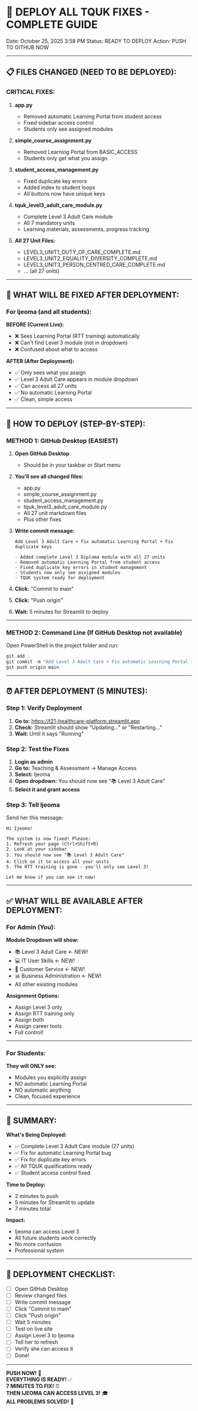 # 🚀 DEPLOY ALL TQUK FIXES - COMPLETE GUIDE

Date: October 25, 2025 3:58 PM
Status: READY TO DEPLOY
Action: PUSH TO GITHUB NOW

---

## 📋 FILES CHANGED (NEED TO BE DEPLOYED):

### **CRITICAL FIXES:**

1. **app.py**
   - Removed automatic Learning Portal from student access
   - Fixed sidebar access control
   - Students only see assigned modules

2. **simple_course_assignment.py**
   - Removed Learning Portal from BASIC_ACCESS
   - Students only get what you assign

3. **student_access_management.py**
   - Fixed duplicate key errors
   - Added index to student loops
   - All buttons now have unique keys

4. **tquk_level3_adult_care_module.py**
   - Complete Level 3 Adult Care module
   - All 7 mandatory units
   - Learning materials, assessments, progress tracking

5. **All 27 Unit Files:**
   - LEVEL3_UNIT1_DUTY_OF_CARE_COMPLETE.md
   - LEVEL3_UNIT2_EQUALITY_DIVERSITY_COMPLETE.md
   - LEVEL3_UNIT3_PERSON_CENTRED_CARE_COMPLETE.md
   - ... (all 27 units)

---

## 🎯 WHAT WILL BE FIXED AFTER DEPLOYMENT:

### **For Ijeoma (and all students):**

**BEFORE (Current Live):**
- ❌ Sees Learning Portal (RTT training) automatically
- ❌ Can't find Level 3 module (not in dropdown)
- ❌ Confused about what to access

**AFTER (After Deployment):**
- ✅ Only sees what you assign
- ✅ Level 3 Adult Care appears in module dropdown
- ✅ Can access all 27 units
- ✅ No automatic Learning Portal
- ✅ Clean, simple access

---

## 🚀 HOW TO DEPLOY (STEP-BY-STEP):

### **METHOD 1: GitHub Desktop (EASIEST)**

1. **Open GitHub Desktop**
   - Should be in your taskbar or Start menu

2. **You'll see all changed files:**
   - app.py
   - simple_course_assignment.py
   - student_access_management.py
   - tquk_level3_adult_care_module.py
   - All 27 unit markdown files
   - Plus other fixes

3. **Write commit message:**
   ```
   Add Level 3 Adult Care + Fix automatic Learning Portal + Fix duplicate keys
   
   - Added complete Level 3 Diploma module with all 27 units
   - Removed automatic Learning Portal from student access
   - Fixed duplicate key errors in student management
   - Students now only see assigned modules
   - TQUK system ready for deployment
   ```

4. **Click:** "Commit to main"

5. **Click:** "Push origin"

6. **Wait:** 5 minutes for Streamlit to deploy

---

### **METHOD 2: Command Line (If GitHub Desktop not available)**

Open PowerShell in the project folder and run:

```powershell
git add .
git commit -m "Add Level 3 Adult Care + Fix automatic Learning Portal + Fix duplicate keys"
git push origin main
```

---

## ⏰ AFTER DEPLOYMENT (5 MINUTES):

### **Step 1: Verify Deployment**

1. **Go to:** https://t21-healthcare-platform.streamlit.app
2. **Check:** Streamlit should show "Updating..." or "Restarting..."
3. **Wait:** Until it says "Running"

### **Step 2: Test the Fixes**

1. **Login as admin**
2. **Go to:** Teaching & Assessment → Manage Access
3. **Select:** Ijeoma
4. **Open dropdown:** You should now see "📚 Level 3 Adult Care"
5. **Select it and grant access**

### **Step 3: Tell Ijeoma**

Send her this message:
```
Hi Ijeoma!

The system is now fixed! Please:
1. Refresh your page (Ctrl+Shift+R)
2. Look at your sidebar
3. You should now see "📚 Level 3 Adult Care"
4. Click on it to access all your units
5. The RTT training is gone - you'll only see Level 3!

Let me know if you can see it now!
```

---

## ✅ WHAT WILL BE AVAILABLE AFTER DEPLOYMENT:

### **For Admin (You):**

**Module Dropdown will show:**
- 📚 Level 3 Adult Care ← NEW!
- 💻 IT User Skills ← NEW!
- 🤝 Customer Service ← NEW!
- 📊 Business Administration ← NEW!
- All other existing modules

**Assignment Options:**
- Assign Level 3 only
- Assign RTT training only
- Assign both
- Assign career tools
- Full control!

---

### **For Students:**

**They will ONLY see:**
- Modules you explicitly assign
- NO automatic Learning Portal
- NO automatic anything
- Clean, focused experience

---

## 🎯 SUMMARY:

**What's Being Deployed:**
- ✅ Complete Level 3 Adult Care module (27 units)
- ✅ Fix for automatic Learning Portal bug
- ✅ Fix for duplicate key errors
- ✅ All TQUK qualifications ready
- ✅ Student access control fixed

**Time to Deploy:**
- 2 minutes to push
- 5 minutes for Streamlit to update
- 7 minutes total

**Impact:**
- Ijeoma can access Level 3
- All future students work correctly
- No more confusion
- Professional system

---

## 📝 DEPLOYMENT CHECKLIST:

- [ ] Open GitHub Desktop
- [ ] Review changed files
- [ ] Write commit message
- [ ] Click "Commit to main"
- [ ] Click "Push origin"
- [ ] Wait 5 minutes
- [ ] Test on live site
- [ ] Assign Level 3 to Ijeoma
- [ ] Tell her to refresh
- [ ] Verify she can access it
- [ ] Done!

---

**PUSH NOW!** 🚀  
**EVERYTHING IS READY!** ✅  
**7 MINUTES TO FIX!** ⏰  
**THEN IJEOMA CAN ACCESS LEVEL 3!** 🎓  
**ALL PROBLEMS SOLVED!** 💯
